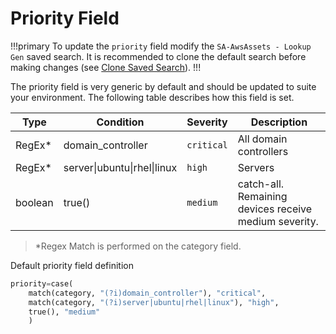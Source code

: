 # Priority Field

!!!primary To update the `priority` field modify the `SA-AwsAssets - Lookup Gen` saved search. It is recommended to clone the default search before making changes (see [Clone Saved Search](clone-search.md)).
!!!

The priority field is very generic by default and should be updated to suite your environment. The following table describes how this field is set.

Type | Condition | Severity | Description
---- | --------- | -------- | -----------
RegEx\* | domain_controller | `critical` | All domain controllers
RegEx\* | server\|ubuntu\|rhel\|linux | `high` | Servers
boolean | true() | `medium` | catch-all. Remaining devices receive medium severity.


> \*Regex Match is performed on the category field.

Default priority field definition

```python
priority=case(
    match(category, "(?i)domain_controller"), "critical",
    match(category, "(?i)server|ubuntu|rhel|linux"), "high",
    true(), "medium"
    )
```
